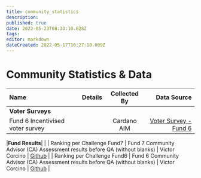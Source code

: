 ```yaml
---
title: community_statistics
description: 
published: true
date: 2022-05-23T08:33:10.828Z
tags: 
editor: markdown
dateCreated: 2022-05-17T16:27:10.009Z
---
```


# Community Statistics & Data

| Name         | Details | Collected By | Data Source |
|:----------------------|:-------------------------------------------------------------------------|:-----------:|-----------:|
|**Voter Surveys**|
|Fund 6 Incentivised voter survey| |Cardano AIM| [Voter Survey - Fund 6](en/statistics/community_statistics/surveys/voter_survey)

|**Fund Results**|
|
| Ranking per Challenge Fund7 | Fund 7 Community Advisor (CA) Assessment results before QA (without blanks) | Victor Corcino | [Github](https://github.com/victorcorcino/CatalystEDA/blob/main/Fund7/Ranking%20per%20Challenge%20(Before%20QA%2C%20without%20blanks)) |
| Ranking per Challenge Fund6 | Fund 6 Community Advisor (CA) Assessment results before QA (without blanks) | Victor Corcino | [Github](https://github.com/victorcorcino/CatalystEDA/blob/main/Fund6/Ranking%20per%20Challenge%20(Before%20QA%2C%20without%20blanks)) |

